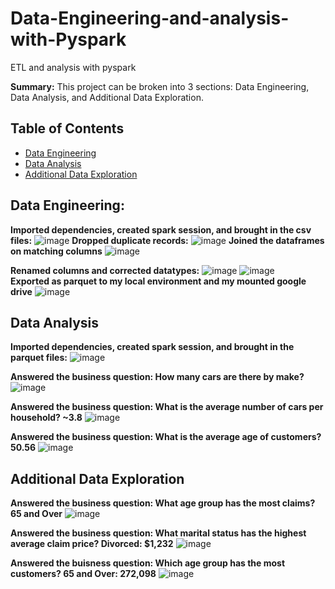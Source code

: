 # Data-Engineering-and-analysis-with-Pyspark   
ETL and analysis with pyspark  
    
**Summary:** This project can be broken into 3 sections: Data Engineering, Data Analysis, and Additional Data Exploration.
## Table of Contents
- [Data Engineering](#data-engineering)
- [Data Analysis](#data-analysis)  
- [Additional Data Exploration](#additional-data-exploration)  

  
## Data Engineering:
**Imported dependencies, created spark session, and brought in the csv files:**
![image](https://github.com/dclaxto1/Data-Engineering-and-analysis-with-Pyspark/assets/128431134/d46c0463-b4db-4a71-bbbc-696206006883)
**Dropped duplicate records:**
![image](https://github.com/dclaxto1/Data-Engineering-and-analysis-with-Pyspark/assets/128431134/a9738221-ee20-43f8-8f40-562c90d4f262)
**Joined the dataframes on matching columns**
![image](https://github.com/dclaxto1/Data-Engineering-and-analysis-with-Pyspark/assets/128431134/de158c1e-3f67-4ee7-8a06-edc086f8c1e4)

**Renamed columns and corrected datatypes:**
![image](https://github.com/dclaxto1/Data-Engineering-and-analysis-with-Pyspark/assets/128431134/866f0d59-9df7-4598-b472-cb8131471051)
![image](https://github.com/dclaxto1/Data-Engineering-and-analysis-with-Pyspark/assets/128431134/fb83b6d2-7af9-4d0f-9505-4ef73332ed91) <br />
**Exported as parquet to my local environment and my mounted google drive**
![image](https://github.com/dclaxto1/Data-Engineering-and-analysis-with-Pyspark/assets/128431134/a2f08316-3d47-4328-aa85-0fef3c4d53e2)

## Data Analysis
**Imported dependencies, created spark session, and brought in the parquet files:**
![image](https://github.com/dclaxto1/Data-Engineering-and-analysis-with-Pyspark/assets/128431134/ed84f5db-0986-42ee-9a93-0d7f5ef241a1)

**Answered the business question: How many cars are there by make?**
![image](https://github.com/dclaxto1/Data-Engineering-and-analysis-with-Pyspark/assets/128431134/1f2e9c6f-5a45-4f17-b874-b38f1500de85)

**Answered the business question: What is the average number of cars per household? ~3.8**
![image](https://github.com/dclaxto1/Data-Engineering-and-analysis-with-Pyspark/assets/128431134/3e5bb5ca-19bb-4862-8bdf-52422430367c) <br />

**Answered the business question: What is the average age of customers? 50.56**
![image](https://github.com/dclaxto1/Data-Engineering-and-analysis-with-Pyspark/assets/128431134/9fb38ad8-6236-4f17-a280-5fa54f7d1c3a)

## Additional Data Exploration
**Answered the business question: What age group has the most claims? 65 and Over**
![image](https://github.com/dclaxto1/Data-Engineering-and-analysis-with-Pyspark/assets/128431134/783cc203-898e-44a7-992e-b98b11873e5e)

**Answered the business question: What marital status has the highest average claim price? Divorced: $1,232**
![image](https://github.com/dclaxto1/Data-Engineering-and-analysis-with-Pyspark/assets/128431134/d544a967-b59b-4626-823f-05f43be71092) 

**Answered the buisness question: Which age group has the most customers? 65 and Over: 272,098**
![image](https://github.com/dclaxto1/Data-Engineering-and-analysis-with-Pyspark/assets/128431134/47dbd6ea-8e9b-488d-b5b6-9d031ed55fd2)




